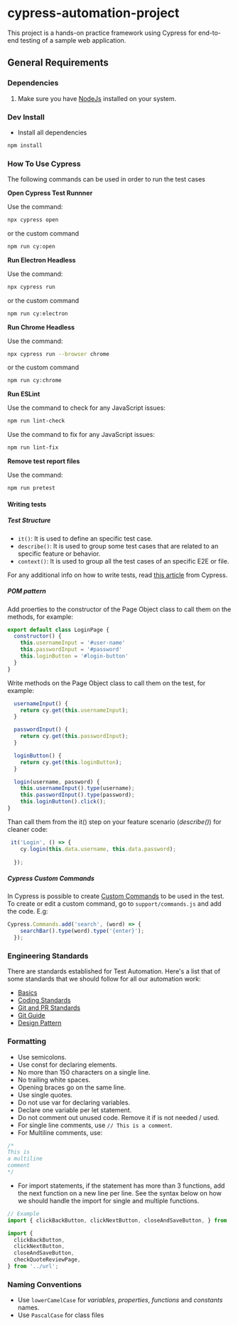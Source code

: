# cypress-automation-project
This project is a hands-on practice framework using Cypress for end-to-end testing of a sample web application.

## General Requirements

### Dependencies

1. Make sure you have [NodeJs](https://nodejs.org/en/) installed on your system.

### Dev Install

* Install all dependencies

```bash
npm install
```

### How To Use Cypress

The following commands can be used in order to run the test cases

**Open Cypress Test Runnner**

 Use the command:

```bash
npx cypress open
```

or the custom command

```bash
npm run cy:open
```

**Run Electron Headless**

 Use the command:

```bash
npx cypress run
```

or the custom command
```bash
npm run cy:electron
```

**Run Chrome Headless**

 Use the command:

```bash
npx cypress run --browser chrome
```

or the custom command
```bash
npm run cy:chrome
```

**Run ESLint**

Use the command to check for any JavaScript issues:

```bash
npm run lint-check
```

Use the command to fix for any JavaScript issues:

```bash
npm run lint-fix
```

**Remove test report files**

Use the command:

```bash
npm run pretest
```

#### Writing tests

##### Test Structure
* `it()`: It is used to define an specific test case.
* `describe()`: It is used to group some test cases that are related to an specific feature or behavior.
* `context()`: It is used to group all the test cases of an specific E2E or file.

For any additional info on how to write tests, read [this article](https://docs.cypress.io/guides/core-concepts/writing-and-organizing-tests) from Cypress.

##### POM pattern
Add proerties to the constructor of the Page Object class to call them on the methods, for example:


```javascript 
export default class LoginPage {
  constructor() {
    this.usernameInput = '#user-name'
    this.passwordInput = '#password'
    this.loginButton = '#login-button'
  }
}
```

Write methods on the Page Object class to call them on the test, for example:


```javascript 
  usernameInput() {
    return cy.get(this.usernameInput);
  }

  passwordInput() {
    return cy.get(this.passwordInput);
  }

  loginButton() {
    return cy.get(this.loginButton);
  }

  login(username, password) {
    this.usernameInput().type(username);
    this.passwordInput().type(password);
    this.loginButton().click();
}
```

Than call them from the it() step on your feature scenario (*describe()*) for cleaner code:

```javascript
 it('Login', () => {
    cy.login(this.data.username, this.data.password);
   
  });
```

##### Cypress Custom Commands

In Cypress is possible to create [Custom Commands](https://docs.cypress.io/api/cypress-api/custom-commands) to be used in the test. To create or edit a custom command, go to `support/commands.js` and add the code. E.g:

```javascript 
Cypress.Commands.add('search', (word) => {
    searchBar().type(word).type('{enter}');
  });
```

### Engineering Standards

There are standards established for  Test Automation. Here's a list that of some standards that we should follow for all our automation work:

* [Basics](https://docs.cypress.io/guides/references/best-practices)
* [Coding Standards](https://betterprogramming.pub/8-best-practices-for-future-proofing-your-typescript-code-2600fb7d8063)
* [Git and PR Standards](https://sourcelevel.io/blog/7-git-best-practices-to-start-using-in-your-next-commit)
* [Git Guide](https://git-scm.com/docs/gittutorial)
* [Design Pattern](https://www.toolsqa.com/cypress/page-object-pattern-in-cypress/)

### Formatting

* Use semicolons.
* Use const for declaring elements.
* No more than 150 characters on a single line.
* No trailing white spaces.
* Opening braces go on the same line.
* Use single quotes.
* Do not use var for declaring variables.
* Declare one variable per let statement.
* Do not comment out unused code. Remove it if is not needed / used.
* For single line comments, use `// This is a comment`.
* For Multiline comments, use: 

```typescript
/* 
This is 
a multiline
comment 
*/
```

* For import statements, if the statement has more than 3 functions, add the next function on a new line per line. See the syntax below on how we should handle the import for single and multiple functions.
```javascript
// Example
import { clickBackButton, clickNextButton, closeAndSaveButton, } from '../url';

import { 
  clickBackButton, 
  clickNextButton, 
  closeAndSaveButton,
  checkQuoteReviewPage,
} from '../url';
```
### Naming Conventions

* Use `lowerCamelCase` for _variables_, _properties_, _functions_ and _constants_ names.
* Use `PascalCase` for class files